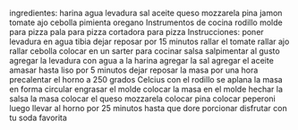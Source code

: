 ingredientes:
harina
agua
levadura
sal
aceite
queso mozzarela
pina
jamon
tomate 
ajo
cebolla
pimienta
oregano
Instrumentos de cocina
rodillo
molde para pizza
pala para pizza
cortadora para pizza
Instrucciones:
poner levadura en agua tibia 
dejar reposar por 15 minutos
rallar el tomate
rallar ajo
rallar cebolla
colocar en un sarter para cocinar salsa
salpimentar al gusto
agregar la levadura con agua a la harina
agregar la sal
agregar el aceite
amasar hasta liso por 5 minutos
dejar reposar la masa por una hora
precalentar el horno a 250 grados Celcius
con el rodillo se aplana la masa en forma circular
engrasar el molde
colocar la masa en el molde
hechar la salsa la masa
colocar el queso mozzarela
colocar pina
colocar peperoni
luego llevar al horno por 25 minutos hasta que dore
porcionar
disfrutar con tu soda favorita